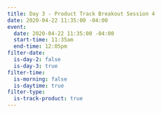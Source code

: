 ```yaml
---
title: Day 3 - Product Track Breakout Session 4
date: 2020-04-22 11:35:00 -04:00
event:
  date: 2020-04-22 11:35:00 -04:00
  start-time: 11:35am
  end-time: 12:05pm
filter-date:
  is-day-2: false
  is-day-3: true
filter-time:
  is-morning: false
  is-daytime: true
filter-type:
  is-track-product: true
---
```


